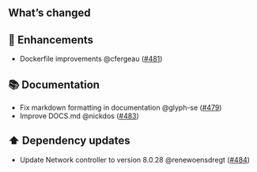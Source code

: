 ## What’s changed

## 🚀 Enhancements

- Dockerfile improvements @cfergeau ([#481](https://github.com/hassio-addons/addon-unifi/pull/481))

## 📚 Documentation

- Fix markdown formatting in documentation @glyph-se ([#479](https://github.com/hassio-addons/addon-unifi/pull/479))
- Improve DOCS.md @nickdos ([#483](https://github.com/hassio-addons/addon-unifi/pull/483))

## ⬆️ Dependency updates

- Update Network controller to version 8.0.28 @renewoensdregt ([#484](https://github.com/hassio-addons/addon-unifi/pull/484))
